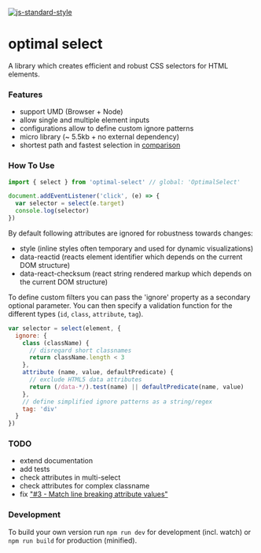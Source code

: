 [![js-standard-style](https://cdn.rawgit.com/feross/standard/master/badge.svg)](https://github.com/feross/standard)

# optimal select

A library which creates efficient and robust CSS selectors for HTML elements.


### Features

- support UMD (Browser + Node)
- allow single and multiple element inputs
- configurations allow to define custom ignore patterns
- micro library (~ 5.5kb + no external dependency)
- shortest path and fastest selection in [comparison](https://github.com/fczbkk/css-selector-generator-benchmark)


### How To Use

```js
import { select } from 'optimal-select' // global: 'OptimalSelect'

document.addEventListener('click', (e) => {
  var selector = select(e.target)
  console.log(selector)  
})
```

By default following attributes are ignored for robustness towards changes:
- style (inline styles often temporary and used for dynamic visualizations)
- data-reactid (reacts element identifier which depends on the current DOM structure)
- data-react-checksum (react string rendered markup which depends on the current DOM structure)

To define custom filters you can pass the 'ignore' property as a secondary optional parameter.
You can then specify a validation function for the different types (`id`, `class`, `attribute`, `tag`).

```js
var selector = select(element, {
  ignore: {
    class (className) {
      // disregard short classnames
      return className.length < 3
    },
    attribute (name, value, defaultPredicate) {
      // exclude HTML5 data attributes
      return (/data-*/).test(name) || defaultPredicate(name, value)
    },
    // define simplified ignore patterns as a string/regex
    tag: 'div'
  }
})
```

### TODO

- extend documentation
- add tests
- check attributes in multi-select
- check attributes for complex classname
- fix ["#3 - Match line breaking attribute values"](https://github.com/Autarc/optimal-select/issues/3)

### Development

To build your own version run `npm run dev` for development (incl. watch) or `npm run build` for production (minified).
